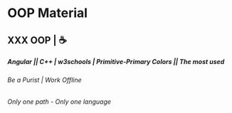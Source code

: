 # OOP Material
## XXX OOP | ☕
##### Angular || C++ | w3schools | Primitive-Primary Colors || The most used
###### Be a Purist | Work Offline
###### Only one path - Only one language
